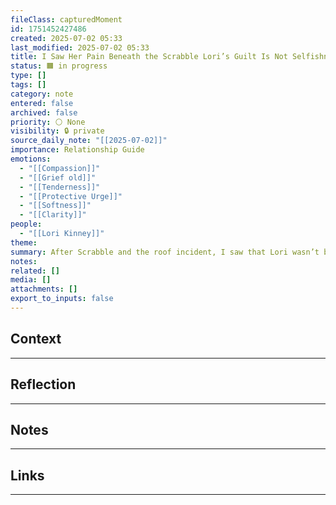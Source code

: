 ```yaml
---
fileClass: capturedMoment
id: 1751452427486
created: 2025-07-02 05:33
last_modified: 2025-07-02 05:33
title: I Saw Her Pain Beneath the Scrabble Lori’s Guilt Is Not Selfishness
status: 🟧 in progress
type: []
tags: []
category: note
entered: false
archived: false
priority: ⚪ None
visibility: 🔒 private
source_daily_note: "[[2025-07-02]]"
importance: Relationship Guide
emotions:
  - "[[Compassion]]"
  - "[[Grief old]]"
  - "[[Tenderness]]"
  - "[[Protective Urge]]"
  - "[[Softness]]"
  - "[[Clarity]]"
people:
  - "[[Lori Kinney]]"
theme: 
summary: After Scrabble and the roof incident, I saw that Lori wasn’t being selfish—she was fighting not to be seen *as* selfish. It connected directly to her childhood, where her narcissistic mother distorted reality and made Lori feel like a burden. I saw her not as cold or harsh, but as someone shaped by pain. And I felt this surge of empathy and fierce protectiveness rise in me. She is not the villain of this story—she’s the survivor of it.
notes: 
related: []
media: []
attachments: []
export_to_inputs: false
---
```


## Context
---

## Reflection
---

## Notes 
---

## Links
---

